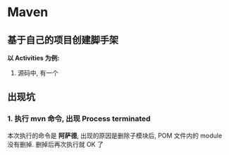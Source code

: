 # Maven

## 基于自己的项目创建脚手架

**以 Activities 为例:**

1. 源码中, 有一个 







## 出现坑

### 1. 执行 **mvn** 命令, 出现 Process terminated

本次执行的命令是 **阿萨德**,  出现的原因是删除子模块后, POM 文件内的 module 没有删掉. 删掉后再次执行就 OK 了

```java

```



